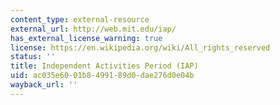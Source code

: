 ```yaml
---
content_type: external-resource
external_url: http://web.mit.edu/iap/
has_external_license_warning: true
license: https://en.wikipedia.org/wiki/All_rights_reserved
status: ''
title: Independent Activities Period (IAP)
uid: ac035e60-01b8-4991-89d0-dae276d0e04b
wayback_url: ''
---
```

